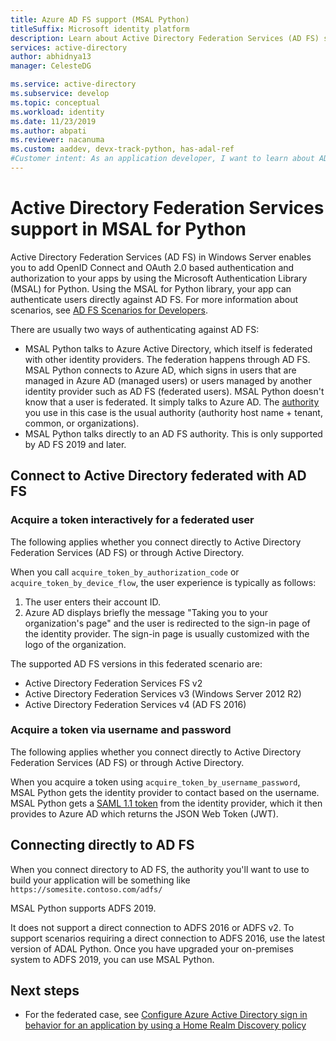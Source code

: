 ```yaml
---
title: Azure AD FS support (MSAL Python)
titleSuffix: Microsoft identity platform
description: Learn about Active Directory Federation Services (AD FS) support in the Microsoft Authentication Library for Python
services: active-directory
author: abhidnya13    
manager: CelesteDG

ms.service: active-directory
ms.subservice: develop
ms.topic: conceptual
ms.workload: identity
ms.date: 11/23/2019
ms.author: abpati
ms.reviewer: nacanuma
ms.custom: aaddev, devx-track-python, has-adal-ref
#Customer intent: As an application developer, I want to learn about AD FS support in MSAL for Python so I can decide if this platform meets my application development needs and requirements.
---
```


# Active Directory Federation Services support in MSAL for Python

Active Directory Federation Services (AD FS) in Windows Server enables you to add OpenID Connect and OAuth 2.0 based authentication and authorization to your apps by using the Microsoft Authentication Library (MSAL) for Python. Using the MSAL for Python library, your app can authenticate users directly against AD FS. For more information about scenarios, see [AD FS Scenarios for Developers](/windows-server/identity/ad-fs/ad-fs-development).

There are usually two ways of authenticating against AD FS:

- MSAL Python talks to Azure Active Directory, which itself is federated with other identity providers. The federation happens through AD FS. MSAL Python connects to Azure AD, which signs in users that are managed in Azure AD (managed users) or users managed by another identity provider such as AD FS (federated users). MSAL Python doesn't  know that a user is federated. It simply talks to Azure AD. The [authority](msal-client-application-configuration.md#authority) you use in this case is the usual authority (authority host name + tenant, common, or organizations).
- MSAL Python talks directly to an AD FS authority. This is only supported by AD FS 2019 and later.

## Connect to Active Directory federated with AD FS

### Acquire a token interactively for a federated user

The following applies whether you connect directly to Active Directory Federation Services (AD FS) or through Active Directory.

When you call `acquire_token_by_authorization_code` or `acquire_token_by_device_flow`, the user experience is typically as follows:

1. The user enters their account ID.
2. Azure AD displays briefly the message "Taking you to your organization's page" and the user is redirected to the sign-in page of the identity provider. The sign-in page is usually customized with the logo of the organization.

The supported AD FS versions in this federated scenario are:
- Active Directory Federation Services FS v2
- Active Directory Federation Services v3 (Windows Server 2012 R2)
- Active Directory Federation Services v4 (AD FS 2016)

### Acquire a token via username and password

The following applies whether you connect directly to Active Directory Federation Services (AD FS) or through Active Directory.

When you acquire a token using `acquire_token_by_username_password`, MSAL Python gets the identity provider to contact based on the username. MSAL Python gets a [SAML 1.1 token](reference-saml-tokens.md) from the identity provider, which it then provides to Azure AD which returns the JSON Web Token (JWT).

## Connecting directly to AD FS

When you connect directory to AD FS, the authority you'll want to use to build your application will be something like `https://somesite.contoso.com/adfs/`

MSAL Python supports ADFS 2019.

It does not support a direct connection to ADFS 2016 or ADFS v2. To support scenarios requiring a direct connection to ADFS 2016, use the latest version of ADAL Python. Once you have upgraded your on-premises system to ADFS 2019, you can use MSAL Python.

## Next steps

- For the federated case, see [Configure Azure Active Directory sign in behavior for an application by using a Home Realm Discovery policy](../manage-apps/configure-authentication-for-federated-users-portal.md)
